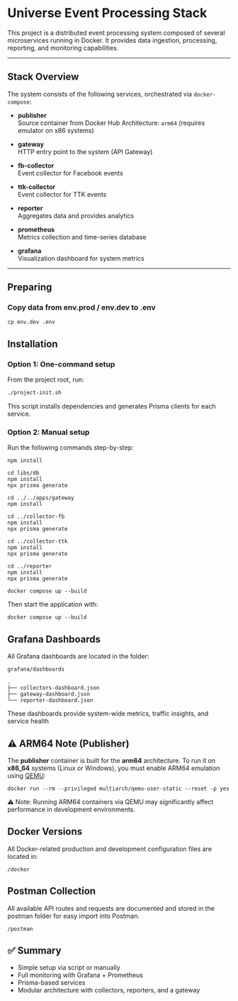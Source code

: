 # Universe Event Processing Stack

This project is a distributed event processing system composed of several microservices running in Docker. It provides data ingestion, processing, reporting, and monitoring capabilities.

---

## Stack Overview

The system consists of the following services, orchestrated via `docker-compose`:

- **publisher**  
  Source container from Docker Hub
  Architecture: `arm64` (requires emulator on x86 systems)

- **gateway**  
  HTTP entry point to the system (API Gateway)

- **fb-collector**  
  Event collector for Facebook events

- **ttk-collector**  
  Event collector for TTK events

- **reporter**  
  Aggregates data and provides analytics

- **prometheus**  
  Metrics collection and time-series database

- **grafana**  
  Visualization dashboard for system metrics

---

## Preparing
### Copy data from env.prod / env.dev to .env

```
cp env.dev .env
```

## Installation

### Option 1: One-command setup

From the project root, run:

```bash
./project-init.sh
```
This script installs dependencies and generates Prisma clients for each service.

### Option 2: Manual setup

Run the following commands step-by-step:

```
npm install

cd libs/db
npm install
npx prisma generate

cd ../../apps/gateway
npm install

cd ../collector-fb
npm install
npx prisma generate

cd ../collector-ttk
npm install
npx prisma generate

cd ../reporter
npm install
npx prisma generate

docker compose up --build
```

Then start the application with:

```
docker compose up --build
```

## Grafana Dashboards

All Grafana dashboards are located in the folder:
```
grafana/dashboards
```
```
.
├── collectors-dashboard.json
├── gateway-dashboard.json
└── reporter-dashboard.json
```
These dashboards provide system-wide metrics, traffic insights, and service health

## ⚠️ ARM64 Note (Publisher)
The **publisher** container is built for the **arm64** architecture.
To run it on **x86_64** systems (Linux or Windows), you must enable ARM64 emulation using [QEMU](https://github.com/multiarch/qemu-user-static):

```
docker run --rm --privileged multiarch/qemu-user-static --reset -p yes
```
⚠️ Note: Running ARM64 containers via QEMU may significantly affect performance in development environments.



## Docker Versions
All Docker-related production and development configuration files are located in:
```
/docker
```


## Postman Collection
All available API routes and requests are documented and stored in the postman folder for easy import into Postman.
```
/postman
```

## ✅ Summary
- Simple setup via script or manually
- Full monitoring with Grafana + Prometheus
- Prisma-based services
- Modular architecture with collectors, reporters, and a gateway
